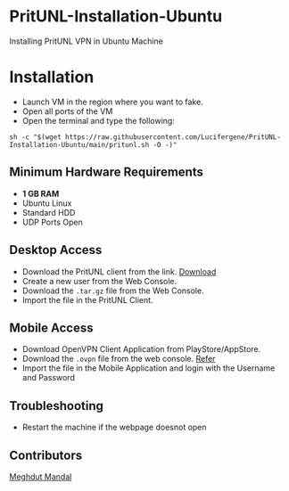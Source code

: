 # PritUNL-Installation-Ubuntu
Installing PritUNL VPN in Ubuntu Machine

# Installation
- Launch VM in the region where you want to fake.
- Open all ports of the VM
- Open the terminal and type the following:

`sh -c "$(wget https://raw.githubusercontent.com/Lucifergene/PritUNL-Installation-Ubuntu/main/pritunl.sh -O -)"`

## Minimum Hardware Requirements
- **1 GB RAM**
- Ubuntu Linux
- Standard HDD
- UDP Ports Open

## Desktop Access
- Download the PritUNL client from the link. [Download](https://github.com/pritunl/pritunl-client-electron/releases/download/1.2.2799.2/Pritunl.exe)
- Create a new user from the Web Console.
- Download the `.tar.gz` file from the Web Console.
- Import the file in the PritUNL Client.

## Mobile Access
- Download OpenVPN Client Application from PlayStore/AppStore.
- Download the `.ovpn` file from the web console. [Refer](https://docs.pritunl.com/discuss/5ae6df404bcbef000360f3ba)
- Import the file in the Mobile Application and login with the Username and Password 


## Troubleshooting
- Restart the machine if the webpage doesnot open


## Contributors

[Meghdut Mandal](https://github.com/Meghdut-Mandal)
